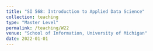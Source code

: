 ```yaml
---
title: "SI 568: Introduction to Applied Data Science"
collection: teaching
type: "Master Level"
permalink: /teaching/W22
venue: "School of Information, University of Michigan"
date: 2022-01-01
---
```

